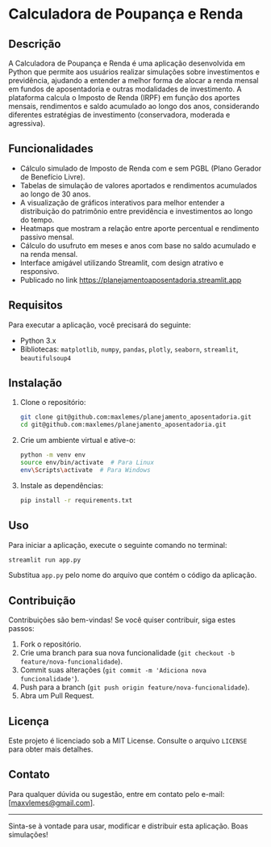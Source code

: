 # Calculadora de Poupança e Renda

## Descrição

A Calculadora de Poupança e Renda é uma aplicação desenvolvida em Python que permite aos usuários realizar simulações sobre investimentos e previdência, ajudando a entender a melhor forma de alocar a renda mensal em fundos de aposentadoria e outras modalidades de investimento. A plataforma calcula o Imposto de Renda (IRPF) em função dos aportes mensais, rendimentos e saldo acumulado ao longo dos anos, considerando diferentes estratégias de investimento (conservadora, moderada e agressiva).

## Funcionalidades

- Cálculo simulado de Imposto de Renda com e sem PGBL (Plano Gerador de Benefício Livre).
- Tabelas de simulação de valores aportados e rendimentos acumulados ao longo de 30 anos.
- A visualização de gráficos interativos para melhor entender a distribuição do patrimônio entre previdência e investimentos ao longo do tempo.
- Heatmaps que mostram a relação entre aporte percentual e rendimento passivo mensal.
- Cálculo do usufruto em meses e anos com base no saldo acumulado e na renda mensal.
- Interface amigável utilizando Streamlit, com design atrativo e responsivo.
- Publicado no link https://planejamentoaposentadoria.streamlit.app

## Requisitos

Para executar a aplicação, você precisará do seguinte:

- Python 3.x
- Bibliotecas: `matplotlib`, `numpy`, `pandas`, `plotly`, `seaborn`, `streamlit`, `beautifulsoup4`

## Instalação

1. Clone o repositório:
   ```bash
   git clone git@github.com:maxlemes/planejamento_aposentadoria.git
   cd git@github.com:maxlemes/planejamento_aposentadoria.git
   ```

2. Crie um ambiente virtual e ative-o:
   ```bash
   python -m venv env
   source env/bin/activate  # Para Linux
   env\Scripts\activate  # Para Windows
   ```

3. Instale as dependências:
   ```bash
   pip install -r requirements.txt
   ```

## Uso

Para iniciar a aplicação, execute o seguinte comando no terminal:

```bash
streamlit run app.py
```

Substitua `app.py` pelo nome do arquivo que contém o código da aplicação.

## Contribuição

Contribuições são bem-vindas! Se você quiser contribuir, siga estes passos:

1. Fork o repositório.
2. Crie uma branch para sua nova funcionalidade (`git checkout -b feature/nova-funcionalidade`).
3. Commit suas alterações (`git commit -m 'Adiciona nova funcionalidade'`).
4. Push para a branch (`git push origin feature/nova-funcionalidade`).
5. Abra um Pull Request.

## Licença

Este projeto é licenciado sob a MIT License. Consulte o arquivo `LICENSE` para obter mais detalhes.

## Contato

Para qualquer dúvida ou sugestão, entre em contato pelo e-mail: [maxvlemes@gmail.com].

---

Sinta-se à vontade para usar, modificar e distribuir esta aplicação. Boas simulações!

